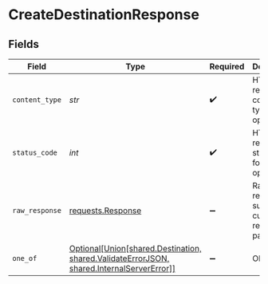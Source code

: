 # CreateDestinationResponse


## Fields

| Field                                                                                                                                                 | Type                                                                                                                                                  | Required                                                                                                                                              | Description                                                                                                                                           |
| ----------------------------------------------------------------------------------------------------------------------------------------------------- | ----------------------------------------------------------------------------------------------------------------------------------------------------- | ----------------------------------------------------------------------------------------------------------------------------------------------------- | ----------------------------------------------------------------------------------------------------------------------------------------------------- |
| `content_type`                                                                                                                                        | *str*                                                                                                                                                 | :heavy_check_mark:                                                                                                                                    | HTTP response content type for this operation                                                                                                         |
| `status_code`                                                                                                                                         | *int*                                                                                                                                                 | :heavy_check_mark:                                                                                                                                    | HTTP response status code for this operation                                                                                                          |
| `raw_response`                                                                                                                                        | [requests.Response](https://requests.readthedocs.io/en/latest/api/#requests.Response)                                                                 | :heavy_minus_sign:                                                                                                                                    | Raw HTTP response; suitable for custom response parsing                                                                                               |
| `one_of`                                                                                                                                              | [Optional[Union[shared.Destination, shared.ValidateErrorJSON, shared.InternalServerError]]](../../models/operations/createdestinationresponsebody.md) | :heavy_minus_sign:                                                                                                                                    | Ok                                                                                                                                                    |